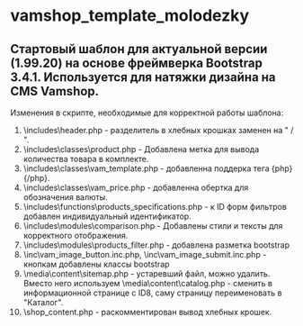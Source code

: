 # vamshop_template_molodezky
 
 Стартовый шаблон для актуальной версии (1.99.20) на основе фреймверка Bootstrap 3.4.1. Используется для натяжки дизайна на CMS Vamshop.
 -
 Изменения в скрипте, необходимые для корректной работы шаблона:

 1. \includes\header.php - разделитель в хлебных крошках заменен на " / ".
 2. \includes\classes\product.php - Добавлена метка для вывода количества товара в комплекте.
 3. \includes\classes\vam_template.php - добавленна поддерка тега {php}{/php}.
 4. \includes\classes\vam_price.php - добавленна обертка для обозначения валюты.
 5. \includes\functions\products_specifications.php - к ID форм фильтров добавлен индивидуальный идентификатор.
 6. \includes\modules\comparison.php - Добавлены стили и тексты для корректного отображения.
 7. \includes\modules\products_filter.php - добавлена разметка bootstrap
 8. \inc\vam_image_button.inc.php, \inc\vam_image_submit.inc.php - кнопкам добавлены классы bootstrap
 9. \media\content\sitemap.php - устаревший файл, можно удалить. Вместо него используем \media\content\catalog.php - сменить в информационной странице с ID8, саму страницу переименовать в "Каталог".
 10. \shop_content.php - раскомментирован вывод хлебных крошек.